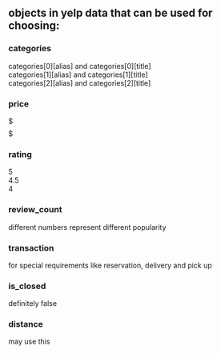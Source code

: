 ## objects in yelp data that can be used for choosing:
### categories
categories[0][alias] and categories[0][title]   
categories[1][alias] and categories[1][title]   
categories[2][alias] and categories[2][title]   

### price
$  
$$  
$$$  
$$$$  

### rating
5  
4.5  
4  

### review_count
different numbers represent different popularity

### transaction
for special requirements like reservation, delivery and pick up

### is_closed
definitely false

### distance
may use this
